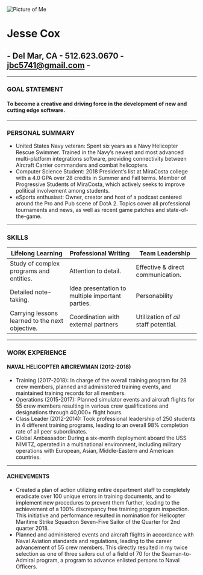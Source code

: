 ![Picture of Me](https://avatars0.githubusercontent.com/u/47066755?s=460&v=4)
# Jesse Cox 
## - Del Mar, CA - 512.623.0670 - jbc5741@gmail.com -
---
### GOAL STATEMENT
#### To become a creative and driving force in the development of new and cutting edge software.
---
### PERSONAL SUMMARY

* United States Navy veteran: Spent six years as a Navy Helicopter Rescue Swimmer. Trained in the Navy’s newest and most advanced multi-platform integrations software, providing connectivity between Aircraft Carrier commanders and combat helicopters.
* Computer Science Student: 2018 President’s list at MiraCosta college with a 4.0 GPA over 28 credits in Summer and Fall terms. Member of Progressive Students of MiraCosta, which actively seeks to improve political involvement among students.
* eSports enthusiast: Owner, creator and host of a podcast centered around the Pro and Pub scene of DotA 2. Topics cover all professional tournaments and news, as well as recent game patches and state-of-the-game.
---
### SKILLS
Lifelong Learning | Professional Writing | Team Leadership
----------------- | -------------------- | ---------------
 Study of complex programs and entities. | Attention to detail. | Effective & direct communication.
 Detailed note-taking. | Idea presentation to multiple important parties. | Personability
 Carrying lessons learned to the next objective. | Coordination with external partners | Utilization of *all* staff potential.
 ---
 ### WORK EXPERIENCE
 #### NAVAL HELICOPTER AIRCREWMAN (2012-2018)
* Training (2017-2018): In charge of the overall training program for 28 crew members, planned and administered training events, and maintained training records for all members.
* Operations (2015-2017): Planned simulator events and aircraft flights for 55 crew members resulting in various crew qualifications and designations through 40,000+ flight hours.
* Class Leader (2012-2014): Took professional leadership of 250 students in 4 different training programs, leading to an overall 98% completion rate of all peer subordinates.
* Global Ambassador: During a six-month deployment aboard the USS NIMITZ, operated in a multinational environment, including military operations with European, Asian, Middle-Eastern and American countries.
---
#### ACHIEVEMENTS
* Created a plan of action utilizing entire department staff to completely eradicate over 100 unique errors in training documents, and to implement new procedures to prevent them further, leading to the achievement of a 100% discrepancy free training program inspection. This initiative and performance resulted in nomination for Helicopter Maritime Strike Squadron Seven-Five Sailor of the Quarter for 2nd quarter 2018.
* Planned and administered events and aircraft flights in accordance with Naval Aviation standards and regulations, leading to the career advancement of 55 crew members. This directly resulted in my twice selection as one of three sailors out of a field of 70 for the Seaman-to-Admiral program, a program to advance enlisted persons to Naval Officers.



